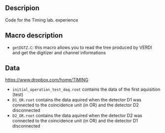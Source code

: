 ## Descripion
Code for the Timing lab. experience 

## Macro description

* `getDGTZ.C`: this macro allows you to read the tree produced by VERDI and get the digitizer and channel informations

## Data 
https://www.dropbox.com/home/TIMING

* `initial_operation_test_daq.root` contains the data of the first aquisition (test)
* `D1_OR.root` contains the data aquired when the detector D1 was connected to the coincidence unit (in OR) and the detector     D2 disconnected
* `D2_OR.root` contains the data aquired when the detector D2 was connected to the coincidence unit (in OR) and the detector     D1 disconnected
